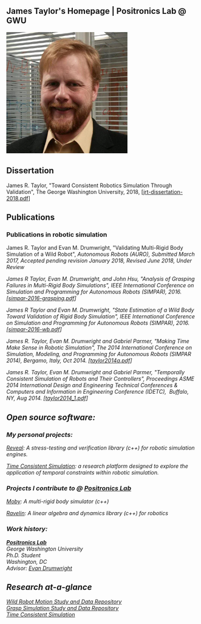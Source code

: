 ## James Taylor's Homepage     |      Positronics Lab @ GWU
![James](images/jrt_small.png)

## Dissertation
James R. Taylor, "Toward Consistent Robotics Simulation Through Validation", The George Washington University, 2018, [<a href="/assets/pdfs/jrt-dissertation-2018.pdf">jrt-dissertation-2018.pdf</a>]

## Publications 

### Publications in robotic simulation 
James R. Taylor and Evan M. Drumwright, "Validating Multi-Rigid Body Simulation of a Wild Robot", <i>Autonomous Robots<i> (AURO), Submitted March 2017, Accepted pending revision January 2018, Revised June 2018, <i>Under Review<i>

James R Taylor, Evan M. Drumwright, and John Hsu, "Analysis of Grasping Failures in Multi-Rigid Body Simulations", <i>IEEE International Conference on Simulation and Programming for Autonomous Robots</i> (SIMPAR), 2016. [<a href="/assets/pdfs/simpar-2016-grasping.pdf">simpar-2016-grasping.pdf</a>]

James R Taylor and Evan M. Drumwright, "State Estimation of a Wild Body Toward Validation of Rigid Body Simulation", <i>IEEE International Conference on Simulation and Programming for Autonomous Robots</i> (SIMPAR), 2016. [<a href="/assets/pdfs/simpar-2016-wb.pdf">simpar-2016-wb.pdf</a>]

James R. Taylor, Evan M. Drumwright and Gabriel Parmer, "Making Time Make Sense in Robotic Simulation", <i>The 2014 International Conference on Simulation, Modeling, and Programming for Autonomous Robots (SIMPAR 2014)</i>, Bergamo, Italy, Oct 2014. [<a title="pdf" href="http://robotics.gwu.edu/positronics/wp-content/uploads/2014/11/taylor2014_2.pdf">taylor2014a.pdf</a>]

James R. Taylor, Evan M. Drumwright and Gabriel Parmer, "Temporally Consistent Simulation of Robots and Their Controllers", Proceedings ASME 2014 International Design and Engineering Technical Conferences &amp; Computers and Information in Engineering Conference (IDETC),  Buffalo, NY, Aug 2014. [<a title="pdf" href="http://robotics.gwu.edu/positronics/wp-content/uploads/2014/09/taylor2014_1.pdf" target="_blank">taylor2014_1.pdf</a>]

## Open source software:

### My personal projects:

[Reveal](https://github.com/PositronicsLab/reveal): A stress-testing and verification library (c++) for robotic simulation engines.

[Time Consistent Simulation](https://github.com/PositronicsLab/tcs): a research platform designed to explore the application of temporal constraints within robotic simulation.

### Projects I contribute to @ [Positronics Lab](https://github.com/PositronicsLab)

<a href="http://positronicslab.github.io/Moby/" target="_blank">Moby</a>: A multi-rigid body simulator (c++)

<a href="https://github.com/PositronicsLab/Ravelin" target="_blank">Ravelin</a>: A linear algebra and dynamics library (c++) for robotics

### Work history:

[**Positronics Lab**](https://PositronicsLab.github.io) <br />
George Washington University <br />
Ph.D. Student <br />
Washington, DC <br />
Advisor: [Evan Drumwright](http://edrumwri.github.io/)
 
## Research at-a-glance

[Wild Robot Motion Study and Data Repository](http://positronicslab.github.io/blog/wild-robot/) <br />
[Grasp Simulation Study and Data Repository](http://positronicslab.github.io/blog/grasp-data/) <br />
[Time Consistent Simulation](http://positronicslab.github.io/blog/tcs/)
